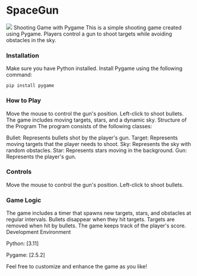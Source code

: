 # SpaceGun
![](SpaceGun.gif)
Shooting Game with Pygame
This is a simple shooting game created using Pygame. Players control a gun to shoot targets while avoiding obstacles in the sky.

### Installation
Make sure you have Python installed.
Install Pygame using the following command:

~~~
pip install pygame
~~~

### How to Play
Move the mouse to control the gun's position.
Left-click to shoot bullets.
The game includes moving targets, stars, and a dynamic sky.
Structure of the Program
The program consists of the following classes:

Bullet: Represents bullets shot by the player's gun.
Target: Represents moving targets that the player needs to shoot.
Sky: Represents the sky with random obstacles.
Star: Represents stars moving in the background.
Gun: Represents the player's gun.
### Controls
Move the mouse to control the gun's position.
Left-click to shoot bullets.
### Game Logic
The game includes a timer that spawns new targets, stars, and obstacles at regular intervals.
Bullets disappear when they hit targets.
Targets are removed when hit by bullets.
The game keeps track of the player's score.
Development Environment

Python: [3.11]

Pygame: [2.5.2]

Feel free to customize and enhance the game as you like!

